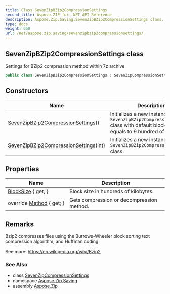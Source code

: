 ```yaml
---
title: Class SevenZipBZip2CompressionSettings
second_title: Aspose.ZIP for .NET API Reference
description: Aspose.Zip.Saving.SevenZipBZip2CompressionSettings class. Settings for BZip2 compression method within 7z archive
type: docs
weight: 650
url: /net/aspose.zip.saving/sevenzipbzip2compressionsettings/
---
```

## SevenZipBZip2CompressionSettings class

Settings for BZip2 compression method within 7z archive.

```csharp
public class SevenZipBZip2CompressionSettings : SevenZipCompressionSettings
```

## Constructors

| Name | Description |
| --- | --- |
| [SevenZipBZip2CompressionSettings](sevenzipbzip2compressionsettings/#constructor)() | Initializes a new instance of the `SevenZipBZip2CompressionSettings` class with default block size, equals to 9 hundred of kilobytes. |
| [SevenZipBZip2CompressionSettings](sevenzipbzip2compressionsettings/#constructor_1)(int) | Initializes a new instance of the `SevenZipBZip2CompressionSettings` class. |

## Properties

| Name | Description |
| --- | --- |
| [BlockSize](../../aspose.zip.saving/sevenzipbzip2compressionsettings/blocksize/) { get; } | Block size in hundreds of kilobytes. |
| override [Method](../../aspose.zip.saving/sevenzipbzip2compressionsettings/method/) { get; } | Gets compression or decompression method. |

## Remarks

Bzip2 compresses files using the Burrows-Wheeler block sorting text compression algorithm, and Huffman coding.

See more: https://en.wikipedia.org/wiki/Bzip2

### See Also

* class [SevenZipCompressionSettings](../sevenzipcompressionsettings/)
* namespace [Aspose.Zip.Saving](../../aspose.zip.saving/)
* assembly [Aspose.Zip](../../)


